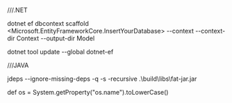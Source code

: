 ///.NET

dotnet ef dbcontext scaffold <Connection String> <Microsoft.EntityFrameworkCore.InsertYourDatabase> --context <YourContext> --context-dir Context --output-dir Model

dotnet tool update --global dotnet-ef 

///JAVA

jdeps --ignore-missing-deps -q -s -recursive .\build\libs\fat-jar.jar

def os = System.getProperty("os.name").toLowerCase()
